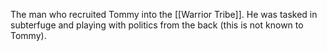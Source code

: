 The man who recruited Tommy into the [[Warrior Tribe]]. He was tasked in subterfuge and playing with politics from the back (this is not known to Tommy).